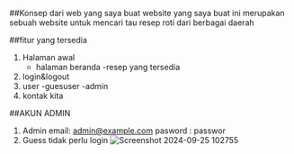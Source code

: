 ##Konsep dari web yang saya buat
website yang saya buat ini merupakan sebuah website untuk mencari tau resep roti dari berbagai daerah

##fitur yang tersedia 
 1. Halaman awal
    - halaman beranda
    -resep yang tersedia
 2. login&logout
 3. user
    -guesuser
    -admin
 4. kontak kita

##AKUN ADMIN
  1. Admin
     email: admin@example.com
     pasword : passwor
  2. Guess
     tidak perlu login
![Screenshot 2024-09-25 102755](https://github.com/user-attachments/assets/35189526-b653-4a8d-a237-1be498ef0be6)
